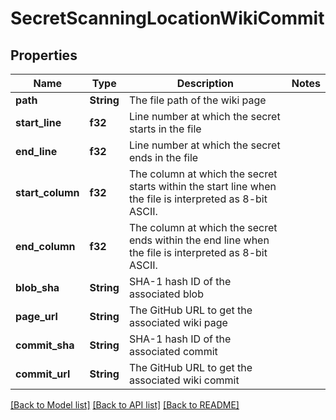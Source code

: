 # SecretScanningLocationWikiCommit

## Properties

Name | Type | Description | Notes
------------ | ------------- | ------------- | -------------
**path** | **String** | The file path of the wiki page | 
**start_line** | **f32** | Line number at which the secret starts in the file | 
**end_line** | **f32** | Line number at which the secret ends in the file | 
**start_column** | **f32** | The column at which the secret starts within the start line when the file is interpreted as 8-bit ASCII. | 
**end_column** | **f32** | The column at which the secret ends within the end line when the file is interpreted as 8-bit ASCII. | 
**blob_sha** | **String** | SHA-1 hash ID of the associated blob | 
**page_url** | **String** | The GitHub URL to get the associated wiki page | 
**commit_sha** | **String** | SHA-1 hash ID of the associated commit | 
**commit_url** | **String** | The GitHub URL to get the associated wiki commit | 

[[Back to Model list]](../README.md#documentation-for-models) [[Back to API list]](../README.md#documentation-for-api-endpoints) [[Back to README]](../README.md)


